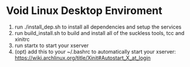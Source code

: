 # Void Linux Desktop Enviroment

1. run ./install_dep.sh to install all dependencies and setup the services
2. run build_install.sh to build and install all of the suckless tools, tcc and xinitrc
3. run startx to start your xserver
4. (opt) add this to your ~/.bashrc to automatically start your xserver: https://wiki.archlinux.org/title/Xinit#Autostart_X_at_login
